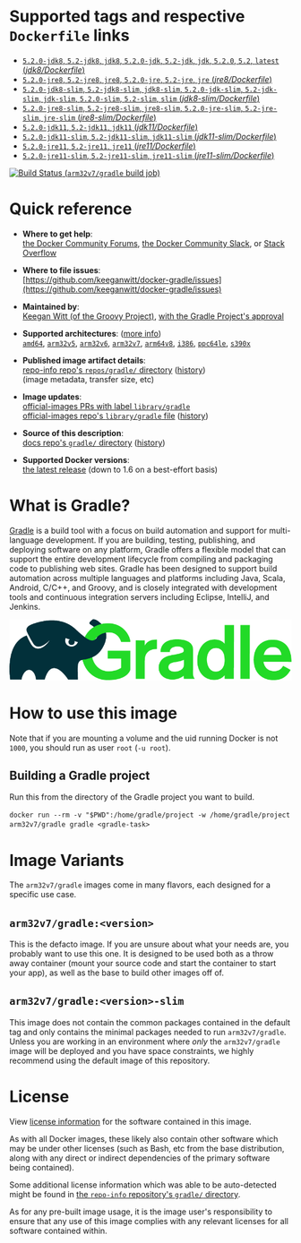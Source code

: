 <!--

********************************************************************************

WARNING:

    DO NOT EDIT "gradle/README.md"

    IT IS AUTO-GENERATED

    (from the other files in "gradle/" combined with a set of templates)

********************************************************************************

-->

# Supported tags and respective `Dockerfile` links

-	[`5.2.0-jdk8`, `5.2-jdk8`, `jdk8`, `5.2.0-jdk`, `5.2-jdk`, `jdk`, `5.2.0`, `5.2`, `latest` (*jdk8/Dockerfile*)](https://github.com/keeganwitt/docker-gradle/blob/9a96b182fea818a493c9e2b8df46cb59af1cefd1/jdk8/Dockerfile)
-	[`5.2.0-jre8`, `5.2-jre8`, `jre8`, `5.2.0-jre`, `5.2-jre`, `jre` (*jre8/Dockerfile*)](https://github.com/keeganwitt/docker-gradle/blob/9a96b182fea818a493c9e2b8df46cb59af1cefd1/jre8/Dockerfile)
-	[`5.2.0-jdk8-slim`, `5.2-jdk8-slim`, `jdk8-slim`, `5.2.0-jdk-slim`, `5.2-jdk-slim`, `jdk-slim`, `5.2.0-slim`, `5.2-slim`, `slim` (*jdk8-slim/Dockerfile*)](https://github.com/keeganwitt/docker-gradle/blob/9a96b182fea818a493c9e2b8df46cb59af1cefd1/jdk8-slim/Dockerfile)
-	[`5.2.0-jre8-slim`, `5.2-jre8-slim`, `jre8-slim`, `5.2.0-jre-slim`, `5.2-jre-slim`, `jre-slim` (*jre8-slim/Dockerfile*)](https://github.com/keeganwitt/docker-gradle/blob/9a96b182fea818a493c9e2b8df46cb59af1cefd1/jre8-slim/Dockerfile)
-	[`5.2.0-jdk11`, `5.2-jdk11`, `jdk11` (*jdk11/Dockerfile*)](https://github.com/keeganwitt/docker-gradle/blob/9a96b182fea818a493c9e2b8df46cb59af1cefd1/jdk11/Dockerfile)
-	[`5.2.0-jdk11-slim`, `5.2-jdk11-slim`, `jdk11-slim` (*jdk11-slim/Dockerfile*)](https://github.com/keeganwitt/docker-gradle/blob/9a96b182fea818a493c9e2b8df46cb59af1cefd1/jdk11-slim/Dockerfile)
-	[`5.2.0-jre11`, `5.2-jre11`, `jre11` (*jre11/Dockerfile*)](https://github.com/keeganwitt/docker-gradle/blob/9a96b182fea818a493c9e2b8df46cb59af1cefd1/jre11/Dockerfile)
-	[`5.2.0-jre11-slim`, `5.2-jre11-slim`, `jre11-slim` (*jre11-slim/Dockerfile*)](https://github.com/keeganwitt/docker-gradle/blob/9a96b182fea818a493c9e2b8df46cb59af1cefd1/jre11-slim/Dockerfile)

[![Build Status](https://doi-janky.infosiftr.net/job/multiarch/job/arm32v7/job/gradle/badge/icon) (`arm32v7/gradle` build job)](https://doi-janky.infosiftr.net/job/multiarch/job/arm32v7/job/gradle/)

# Quick reference

-	**Where to get help**:  
	[the Docker Community Forums](https://forums.docker.com/), [the Docker Community Slack](https://blog.docker.com/2016/11/introducing-docker-community-directory-docker-community-slack/), or [Stack Overflow](https://stackoverflow.com/search?tab=newest&q=docker)

-	**Where to file issues**:  
	[https://github.com/keeganwitt/docker-gradle/issues](https://github.com/keeganwitt/docker-gradle/issues)

-	**Maintained by**:  
	[Keegan Witt (of the Groovy Project)](https://github.com/keeganwitt/docker-gradle), [with the Gradle Project's approval](https://discuss.gradle.org/t/official-docker-images/21159/8)

-	**Supported architectures**: ([more info](https://github.com/docker-library/official-images#architectures-other-than-amd64))  
	[`amd64`](https://hub.docker.com/r/amd64/gradle/), [`arm32v5`](https://hub.docker.com/r/arm32v5/gradle/), [`arm32v6`](https://hub.docker.com/r/arm32v6/gradle/), [`arm32v7`](https://hub.docker.com/r/arm32v7/gradle/), [`arm64v8`](https://hub.docker.com/r/arm64v8/gradle/), [`i386`](https://hub.docker.com/r/i386/gradle/), [`ppc64le`](https://hub.docker.com/r/ppc64le/gradle/), [`s390x`](https://hub.docker.com/r/s390x/gradle/)

-	**Published image artifact details**:  
	[repo-info repo's `repos/gradle/` directory](https://github.com/docker-library/repo-info/blob/master/repos/gradle) ([history](https://github.com/docker-library/repo-info/commits/master/repos/gradle))  
	(image metadata, transfer size, etc)

-	**Image updates**:  
	[official-images PRs with label `library/gradle`](https://github.com/docker-library/official-images/pulls?q=label%3Alibrary%2Fgradle)  
	[official-images repo's `library/gradle` file](https://github.com/docker-library/official-images/blob/master/library/gradle) ([history](https://github.com/docker-library/official-images/commits/master/library/gradle))

-	**Source of this description**:  
	[docs repo's `gradle/` directory](https://github.com/docker-library/docs/tree/master/gradle) ([history](https://github.com/docker-library/docs/commits/master/gradle))

-	**Supported Docker versions**:  
	[the latest release](https://github.com/docker/docker-ce/releases/latest) (down to 1.6 on a best-effort basis)

# What is Gradle?

[Gradle](https://gradle.org/) is a build tool with a focus on build automation and support for multi-language development. If you are building, testing, publishing, and deploying software on any platform, Gradle offers a flexible model that can support the entire development lifecycle from compiling and packaging code to publishing web sites. Gradle has been designed to support build automation across multiple languages and platforms including Java, Scala, Android, C/C++, and Groovy, and is closely integrated with development tools and continuous integration servers including Eclipse, IntelliJ, and Jenkins.

![logo](https://raw.githubusercontent.com/docker-library/docs/c3d3ca6beed000f9ba6eabc98f3399158f520256/gradle/logo.png)

# How to use this image

Note that if you are mounting a volume and the uid running Docker is not `1000`, you should run as user `root` (`-u root`).

## Building a Gradle project

Run this from the directory of the Gradle project you want to build.

`docker run --rm -v "$PWD":/home/gradle/project -w /home/gradle/project arm32v7/gradle gradle <gradle-task>`

# Image Variants

The `arm32v7/gradle` images come in many flavors, each designed for a specific use case.

## `arm32v7/gradle:<version>`

This is the defacto image. If you are unsure about what your needs are, you probably want to use this one. It is designed to be used both as a throw away container (mount your source code and start the container to start your app), as well as the base to build other images off of.

## `arm32v7/gradle:<version>-slim`

This image does not contain the common packages contained in the default tag and only contains the minimal packages needed to run `arm32v7/gradle`. Unless you are working in an environment where *only* the `arm32v7/gradle` image will be deployed and you have space constraints, we highly recommend using the default image of this repository.

# License

View [license information](https://gradle.org/license/) for the software contained in this image.

As with all Docker images, these likely also contain other software which may be under other licenses (such as Bash, etc from the base distribution, along with any direct or indirect dependencies of the primary software being contained).

Some additional license information which was able to be auto-detected might be found in [the `repo-info` repository's `gradle/` directory](https://github.com/docker-library/repo-info/tree/master/repos/gradle).

As for any pre-built image usage, it is the image user's responsibility to ensure that any use of this image complies with any relevant licenses for all software contained within.
